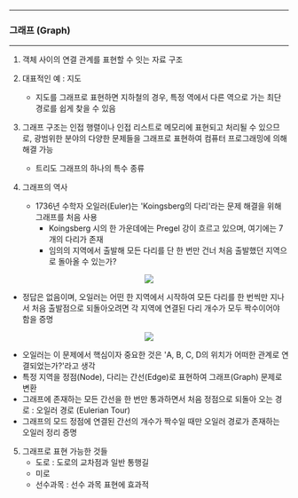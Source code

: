 -----
### 그래프 (Graph)
-----
1. 객체 사이의 연결 관계를 표현할 수 잇는 자료 구조
2. 대표적인 예 : 지도
   - 지도를 그래프로 표현하면 지하철의 경우, 특정 역에서 다른 역으로 가는 최단 경로를 쉽게 찾을 수 있음
3. 그래프 구조는 인접 행렬이나 인접 리스트로 메모리에 표현되고 처리될 수 있으므로, 광범위한 분야의 다양한 문제들을 그래프로 표현하여 컴퓨터 프로그래밍에 의해 해결 가능
   - 트리도 그래프의 하나의 특수 종류

4. 그래프의 역사
   - 1736년 수학자 오일러(Euler)는 'Koingsberg의 다리'라는 문제 해결을 위해 그래프를 처음 사용
     + Koingsberg 시의 한 가운데에는 Pregel 강이 흐르고 있으며, 여기에는 7개의 다리가 존재
     + 임의의 지역에서 출발해 모든 다리를 단 한 번만 건너 처음 출발했던 지역으로 돌아올 수 있는가?
<div align="center">
<img src="https://github.com/user-attachments/assets/7779ba0c-d2cc-4230-9e15-9c6b52eb7c1b">
</div>

   - 정답은 없음이며, 오일러는 어떤 한 지역에서 시작하여 모든 다리를 한 번씩만 지나서 처음 출발점으로 되돌아오려면 각 지역에 연결된 다리 개수가 모두 짝수이어야 함을 증명
<div align="center">
<img src="https://github.com/user-attachments/assets/28eae52b-c06a-464d-821e-5414e676de7a">
</div>

   - 오일러는 이 문제에서 핵심이자 중요한 것은 'A, B, C, D의 위치가 어떠한 관계로 연결되었는가?'라고 생각
   - 특정 지역을 정점(Node), 다리는 간선(Edge)로 표현하여 그래프(Graph) 문제로 변환
   - 그래프에 존재하는 모든 간선을 한 번만 통과하면서 처음 정점으로 되돌아 오는 경로 : 오일러 경로 (Eulerian Tour)
   - 그래프의 모드 정점에 연결된 간선의 개수가 짝수일 때만 오일러 경로가 존재하는 오일러 정리 증명

5. 그래프로 표현 가능한 것들
   - 도로 : 도로의 교차점과 일반 통행길
   - 미로
   - 선수과목 : 선수 과목 표현에 효과적
   
